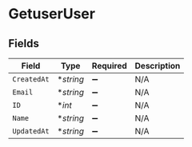 # GetuserUser


## Fields

| Field              | Type               | Required           | Description        |
| ------------------ | ------------------ | ------------------ | ------------------ |
| `CreatedAt`        | **string*          | :heavy_minus_sign: | N/A                |
| `Email`            | **string*          | :heavy_minus_sign: | N/A                |
| `ID`               | **int*             | :heavy_minus_sign: | N/A                |
| `Name`             | **string*          | :heavy_minus_sign: | N/A                |
| `UpdatedAt`        | **string*          | :heavy_minus_sign: | N/A                |